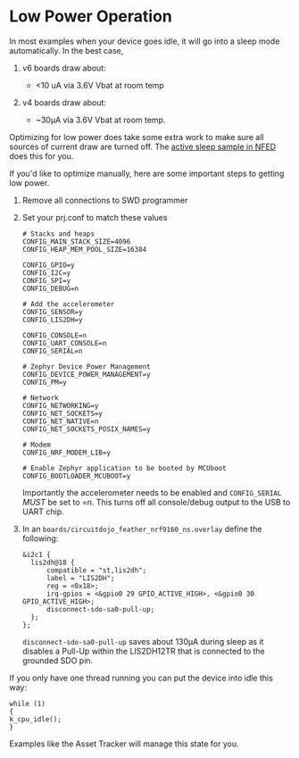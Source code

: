# Low Power Operation

In most examples when your device goes idle, it will go into a sleep mode
automatically. In the best case,

1. v6 boards draw about:

   - <10 uA via 3.6V Vbat at room temp

2. v4 boards draw about:

   - ~30µA via 3.6V Vbat at room temp.

Optimizing for low power does take some extra work to make sure all sources of
current draw are turned off. The
[active sleep sample in NFED](https://github.com/circuitdojo/nrf9160-feather-examples-and-drivers/tree/v1.9.x/samples/active_sleep)
does this for you.

If you'd like to optimize manually, here are some important steps to getting low
power.

1. Remove all connections to SWD programmer
2. Set your prj.conf to match these values

   ```
   # Stacks and heaps
   CONFIG_MAIN_STACK_SIZE=4096
   CONFIG_HEAP_MEM_POOL_SIZE=16384

   CONFIG_GPIO=y
   CONFIG_I2C=y
   CONFIG_SPI=y
   CONFIG_DEBUG=n

   # Add the accelerometer
   CONFIG_SENSOR=y
   CONFIG_LIS2DH=y

   CONFIG_CONSOLE=n
   CONFIG_UART_CONSOLE=n
   CONFIG_SERIAL=n

   # Zephyr Device Power Management
   CONFIG_DEVICE_POWER_MANAGEMENT=y
   CONFIG_PM=y

   # Network
   CONFIG_NETWORKING=y
   CONFIG_NET_SOCKETS=y
   CONFIG_NET_NATIVE=n
   CONFIG_NET_SOCKETS_POSIX_NAMES=y

   # Modem
   CONFIG_NRF_MODEM_LIB=y

   # Enable Zephyr application to be booted by MCUboot
   CONFIG_BOOTLOADER_MCUBOOT=y
   ```

   Importantly the accelerometer needs to be enabled and `CONFIG_SERIAL` _MUST_
   be set to =n. This turns off all console/debug output to the USB to UART
   chip.

3. In an `boards/circuitdojo_feather_nrf9160_ns.overlay` define the following:

   ```
   &i2c1 {
     lis2dh@18 {
         compatible = "st,lis2dh";
         label = "LIS2DH";
         reg = <0x18>;
         irq-gpios = <&gpio0 29 GPIO_ACTIVE_HIGH>, <&gpio0 30 GPIO_ACTIVE_HIGH>;
         disconnect-sdo-sa0-pull-up;
     };
   };
   ```

   `disconnect-sdo-sa0-pull-up` saves about 130µA during sleep as it disables a
   Pull-Up within the LIS2DH12TR that is connected to the grounded SDO pin.

If you only have one thread running you can put the device into idle this way:

```
while (1)
{
k_cpu_idle();
}
```

Examples like the Asset Tracker will manage this state for you.

